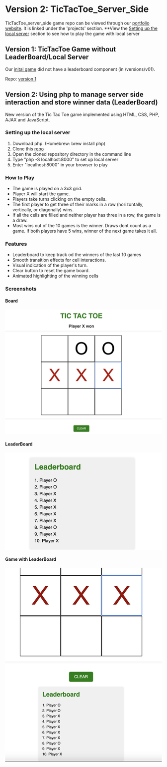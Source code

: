 # Version 2: TicTacToe_Server_Side

TicTacToe_server_side game repo can be viewed through our [portfolio website](https://alperenakin.github.io/portfolio/). It is linked under the 'projects' section.
**View the [Setting up the local server](https://github.com/tahze0/TicTacToe_Server_Side/blob/main/README.md#setting-up-the-local-server) section to see how to play the game with local server

## Version 1: TicTacToe Game without LeaderBoard/Local Server
Our [inital game](https://alperenakin.github.io/TicTacToe/) did not have a leaderboard component (in /versions/v01).

Repo: [version 1](https://github.com/AlperenAkin/TicTacToe)

## Version 2: Using php to manage server side interaction and store winner data (LeaderBoard)

New version of the Tic Tac Toe game implemented using HTML, CSS, PHP, AJAX and JavaScript.

### Setting up the local server

1. Download php. (Homebrew: brew install php)
2. Clone this [repo](https://github.com/tahze0/TicTacToe_Server_Side)
3. Open the cloned repository directory in the command line
4. Type "php -S localhost:8000" to set up local server
5. Enter "localhost:8000" in your browser to play

### How to Play

- The game is played on a 3x3 grid.
- Player X will start the game.
- Players take turns clicking on the empty cells.
- The first player to get three of their marks in a row (horizontally, vertically, or diagonally) wins.
- If all the cells are filled and neither player has three in a row, the game is a draw.
- Most wins out of the 10 games is the winner. Draws dont count as a game.
  If both players have 5 wins, winner of the next game takes it all.

### Features

- Leaderboard to keep track od the winners of the last 10 games
- Smooth transition effects for cell interactions.
- Visual indication of the player's turn.
- Clear button to reset the game board.
- Animated highlighting of the winning cells

### Screenshots

#### Board 
![board](images/boardfinal.png)

#### LeaderBoard
![leaderboard](images/leaderboardtictactoe.png)

#### Game with LeaderBoard
![together](images/leaderboardwithboard.png)




